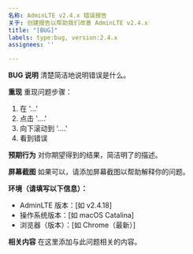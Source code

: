 ```yaml
---
名称: AdminLTE v2.4.x 错误报告
关于: 创建报告以帮助我们改善 AdminLTE v2.4.x
title: "[BUG]"
labels: type:bug, version:2.4.x
assignees: ''

---
```


**BUG 说明**
清楚简洁地说明错误是什么。

**重现**
重现问题步骤：
1. 在 '...'
2. 点击 '....'
3. 向下滚动到 '....'
4. 看到错误

**预期行为**
对你期望得到的结果，简洁明了的描述。

**屏幕截图**
如果可以，请添加屏幕截图以帮助解释你的问题。

**环境（请填写以下信息）：**
 - AdminLTE 版本：[如 v2.4.18]
 - 操作系统版本：[如 macOS Catalina]
 - 浏览器（版本）：[如 Chrome（最新）]

**相关内容**
在这里添加与此问题相关的内容。
